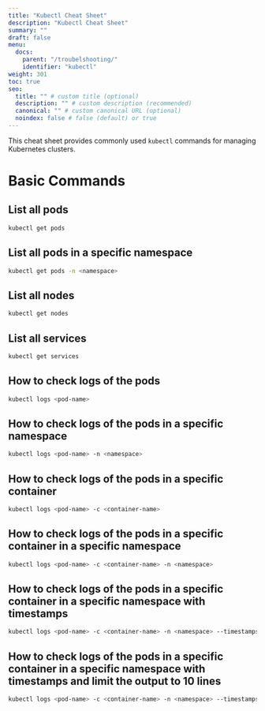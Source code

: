 ```yaml
---
title: "Kubectl Cheat Sheet"
description: "Kubectl Cheat Sheet"
summary: ""
draft: false
menu:
  docs:
    parent: "/troubelshooting/"
    identifier: "kubectl"
weight: 301
toc: true
seo:
  title: "" # custom title (optional)
  description: "" # custom description (recommended)
  canonical: "" # custom canonical URL (optional)
  noindex: false # false (default) or true
---
```


This cheat sheet provides commonly used `kubectl` commands for managing Kubernetes clusters.

# Basic Commands

## List all pods

```bash
kubectl get pods
```

## List all pods in a specific namespace
```bash
kubectl get pods -n <namespace>
```

## List all nodes
```bash
kubectl get nodes
```

## List all services
```bash
kubectl get services
```

## How to check logs of the pods

```bash
kubectl logs <pod-name>
```

## How to check logs of the pods in a specific namespace

```bash
kubectl logs <pod-name> -n <namespace>
```

## How to check logs of the pods in a specific container

```bash
kubectl logs <pod-name> -c <container-name>
```

## How to check logs of the pods in a specific container in a specific namespace

```bash
kubectl logs <pod-name> -c <container-name> -n <namespace>
```

## How to check logs of the pods in a specific container in a specific namespace with timestamps

```bash
kubectl logs <pod-name> -c <container-name> -n <namespace> --timestamps
```

## How to check logs of the pods in a specific container in a specific namespace with timestamps and limit the output to 10 lines

```bash
kubectl logs <pod-name> -c <container-name> -n <namespace> --timestamps --tail 10
```